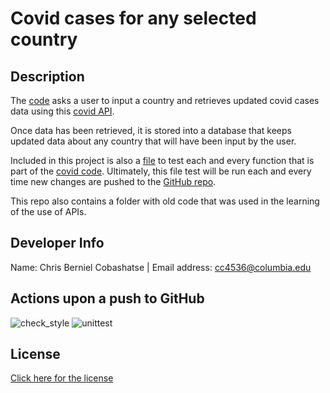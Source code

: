 # Covid cases for any selected country

## Description
The [code](covid.py) asks a user to input a country and retrieves updated covid cases data
using this [covid API](https://github.com/M-Media-Group/Covid-19-API).

Once data has been retrieved, it is stored into a database that keeps updated
data about any country that will have been input by the user.

Included in this project is also a [file](covid_test.py) to test each and every function
that is part of the [covid code](covid.py). Ultimately, this file test will be run each
and every time new changes are pushed to the [GitHub repo](https://github.com/cbcobashatse/API_Codes).

This repo also contains a folder with old code that was used in the learning of the use of APIs.

## Developer Info
Name: Chris Berniel Cobashatse | Email address: cc4536@columbia.edu

## Actions upon a push to GitHub
![check_style](https://github.com/cbcobashatse/API_Codes/actions/workflows/check_style.yaml/badge.svg)
![unittest](https://github.com/cbcobashatse/API_Codes/actions/workflows/unittest.yaml/badge.svg)

## License
[Click here for the license](license)